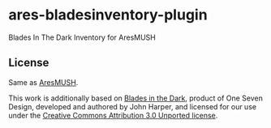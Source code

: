 # ares-bladesinventory-plugin
 Blades In The Dark Inventory for AresMUSH

## License

Same as [AresMUSH](https://aresmush.com/license).

This work is additionally based on [Blades in the Dark](http://www.bladesinthedark.com/), product of One Seven Design, developed and authored by John Harper, and licensed for our use under the [Creative Commons Attribution 3.0 Unported license](http://creativecommons.org/licenses/by/3.0/).
